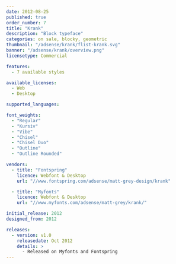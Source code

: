 ```yaml
---
date: 2012-08-25
published: true
order_number: 7
title: "Krank"
description: "Block typeface"
categories: on sale, blocky, geometric
thumbnail: "/adsense/krank/flist-krank.svg"
banner: "/adsense/krank/overview.png"
licensetype: Commercial

features:
  - 7 available styles

available_licenses:
  - Web
  - Desktop

supported_languages:

font_weights:
  - "Regular"
  - "Kursiv"
  - "Vibe"
  - "Chisel"
  - "Chisel Duo"
  - "Outline"
  - "Outline Rounded"

vendors:
  - title: "Fontspring"
    licence: Webfont & Desktop
    url: "//www.fontspring.com/adsense/matt-grey-design/krank"

  - title: "Myfonts"
    licence: Webfont & Desktop
    url: "//www.myfonts.com/adsense/matt-grey/krank/"

initial_release: 2012
designed_from: 2012

releases:
  - version: v1.0
    releasedate: Oct 2012
    details: >
      - Released on Myfonts and Fontspring
---
```


